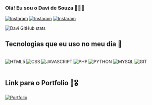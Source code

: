  ### Olá! Eu sou o Davi de Souza 🧑‍💻👋


 [![Instaram](	https://img.shields.io/badge/LinkedIn-0077B5?style=for-the-badge&logo=linkedin&logoColor=white)](https://www.linkedin.com/in/davi-de-souza-5a5b20205/)
 [![Instaram](https://img.shields.io/badge/Instagram-E4405F?style=for-the-badge&logo=instagram&logoColor=white)](https://instagram.com/davidesouza_dst?igshid=OGQ5ZDc2ODk2ZA==)
 [![Instaram](https://img.shields.io/badge/WhatsApp-25D366?style=for-the-badge&logo=whatsapp&logoColor=white)](https://api.whatsapp.com/send?phone=5511914606599&text=Ol%C3%A1%20Seja%20bem%20vindo!%20%0ASou%20Davi%20de%20souza%20)


 ![Davi GitHub stats](https://github-readme-stats.vercel.app/api?username=Daviteles1001&show_icons=true&theme=radical)

 ## Tecnologias que eu uso no meu dia 🫨

 <div style="display: inline_block"><br/>
 <img align="center" alt="HTML5" src="https://img.shields.io/badge/HTML5-E34F26?style=for-the-badge&logo=html5&logoColor=white" />
 <img align="center" alt="CSS" src="https://img.shields.io/badge/CSS3-1572B6?style=for-the-badge&logo=css3&logoColor=white" />
 <img align="center" alt="JAVASCRIPT" src="https://img.shields.io/badge/JavaScript-F7DF1E?style=for-the-badge&logo=javascript&logoColor=black" />
 <img align="center" alt="PHP" src="https://img.shields.io/badge/PHP-777BB4?style=for-the-badge&logo=php&logoColor=white" />
 <img align="center" alt="PYTHON" src="https://img.shields.io/badge/Python-14354C?style=for-the-badge&logo=python&logoColor=white" />
 <img align="center" alt="MYSQL" src="https://img.shields.io/badge/MySQL-00000F?style=for-the-badge&logo=mysql&logoColor=white" />
 <img align="center" alt="GIT" src="https://img.shields.io/badge/GIT-E44C30?style=for-the-badge&logo=git&logoColor=white" />
 </div><br/>

## Link para o Portfolio 🫡🎖️ 
[![Portfolio]( https://img.shields.io/badge/bio.link-000000%7D?style=for-the-badge&logo=biolink&logoColor=white)](https://daviteles1001.github.io/Portfolio/)

